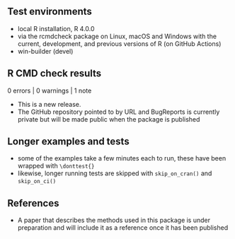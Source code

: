 ## Test environments

* local R installation, R 4.0.0
* via the rcmdcheck package on Linux, macOS and Windows with the current,
  development, and previous versions of R (on GitHub Actions)
* win-builder (devel)

## R CMD check results

0 errors | 0 warnings | 1 note

* This is a new release.
* The GitHub repository pointed to by URL and BugReports is currently private
  but will be made public when the package is published

## Longer examples and tests

* some of the examples take a few minutes each to run, these have been wrapped
  with `\donttest{}`
* likewise, longer running tests are skipped with `skip_on_cran()` and
  `skip_on_ci()`

## References

* A paper that describes the methods used in this package is under preparation 
  and will include it as a reference once it has been published
